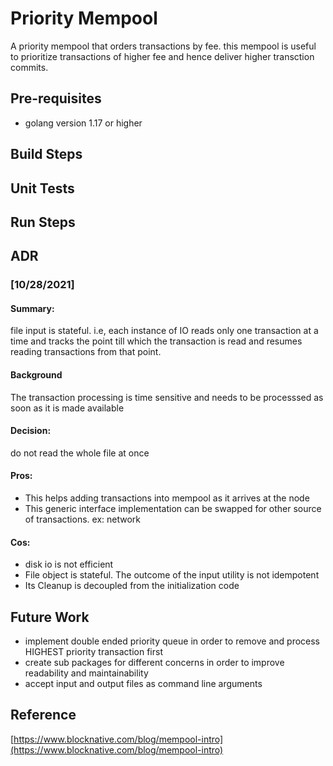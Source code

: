 # Priority Mempool
A priority mempool that orders transactions by fee. this mempool is useful to prioritize transactions of higher fee and hence deliver higher transction commits.


## Pre-requisites
- golang version 1.17 or higher


## Build Steps

## Unit Tests


## Run Steps


## ADR
### [10/28/2021] 
#### Summary: 
file input is stateful. i.e, each instance of IO reads only one transaction at a time and tracks the point till which the transaction is read and resumes reading transactions from that point. 
#### Background
The transaction processing is time sensitive and needs to be processsed as soon as it is made available
#### Decision: 
do not read the whole file at once
#### Pros: 
- This helps adding transactions into mempool as it arrives at the node
- This generic interface implementation can be swapped for other source of transactions. ex: network
#### Cos: 
- disk io is not efficient
- File object is stateful. The outcome of the input utility is not idempotent
- Its Cleanup is decoupled from the initialization code


## Future Work
 - implement double ended priority queue in order to remove and process HIGHEST priority transaction first
 - create sub packages for different concerns in order to improve readability and maintainability
 - accept input and output files as command line arguments


## Reference
 [https://www.blocknative.com/blog/mempool-intro](https://www.blocknative.com/blog/mempool-intro)

